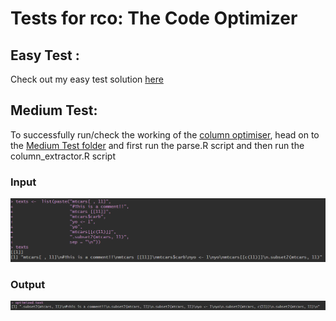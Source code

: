 # Tests for rco: The Code Optimizer

## Easy Test :

Check out my easy test solution [here](https://hindubale.github.io/rco_test/easy_test)

## Medium Test:

To successfully run/check the working of the [column optimiser](https://rpubs.com/IACCancu/462502), head on to the [Medium Test folder](https://github.com/hinduBale/rco_test/tree/master/Medium%20Test) and
first run the parse.R script and then run the column_extractor.R script

### Input

![alt text](https://github.com/hinduBale/rco_test/blob/master/Medium%20Test/input.PNG)

### Output


![alt text](https://github.com/hinduBale/rco_test/blob/master/Medium%20Test/output.PNG)
